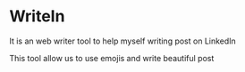 # WriteIn

It is an web writer tool to help myself writing post on LinkedIn

This tool allow us to use emojis and write beautiful post
